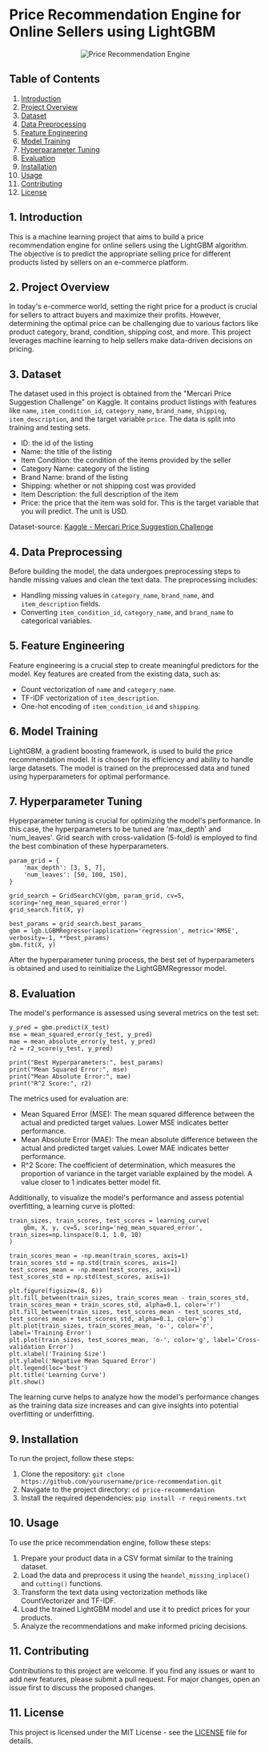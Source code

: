 # Price Recommendation Engine for Online Sellers using LightGBM
<p align="center">
  <img src="https://github.com/utkarshh27/Price-Recommendation-for-Online-Sellers/blob/01f1efda01281a9f15e19c82590fbc32c3db37c4/head1.gif?raw=true" alt="Price Recommendation Engine">
</p>

## Table of Contents
1. [Introduction](#Introduction)
2. [Project Overview](#project-overview)
3. [Dataset](#dataset)
4. [Data Preprocessing](#data-preprocessing)
5. [Feature Engineering](#feature-engineering)
6. [Model Training](#model-training)
7. [Hyperparameter Tuning](hyperparameter-tuning)
8. [Evaluation](#evaluation)
9. [Installation](#installation)
10. [Usage](#usage)
11. [Contributing](#contributing)
12. [License](#license)

<a name="Introduction"/>

## 1. Introduction

This is a machine learning project that aims to build a price recommendation engine for online sellers using the LightGBM algorithm. The objective is to predict the appropriate selling price for different products listed by sellers on an e-commerce platform.

<a name="Project-Overview"/>

## 2. Project Overview

In today's e-commerce world, setting the right price for a product is crucial for sellers to attract buyers and maximize their profits. However, determining the optimal price can be challenging due to various factors like product category, brand, condition, shipping cost, and more. This project leverages machine learning to help sellers make data-driven decisions on pricing.

<a name="Dataset"/>

## 3. Dataset

The dataset used in this project is obtained from the "Mercari Price Suggestion Challenge" on Kaggle. It contains product listings with features like `name`, `item_condition_id`, `category_name`, `brand_name`, `shipping`, `item_description`, and the target variable `price`. The data is split into training and testing sets.
* ID: the id of the listing
* Name: the title of the listing
* Item Condition: the condition of the items provided by the seller
* Category Name: category of the listing
* Brand Name: brand of the listing
* Shipping: whether or not shipping cost was provided
* Item Description: the full description of the item
* Price: the price that the item was sold for. This is the target variable that you will predict. The unit is USD.

Dataset-source: [Kaggle - Mercari Price Suggestion Challenge](https://www.kaggle.com/competitions/mercari-price-suggestion-challenge/data)

<a name="Data-Preprocessing"/>

## 4. Data Preprocessing

Before building the model, the data undergoes preprocessing steps to handle missing values and clean the text data. The preprocessing includes:
- Handling missing values in `category_name`, `brand_name`, and `item_description` fields.
- Converting `item_condition_id`, `category_name`, and `brand_name` to categorical variables.

<a name="Feature-Engineering"/>

## 5. Feature Engineering

Feature engineering is a crucial step to create meaningful predictors for the model. Key features are created from the existing data, such as:
- Count vectorization of `name` and `category_name`.
- TF-IDF vectorization of `item_description`.
- One-hot encoding of `item_condition_id` and `shipping`.

<a name="Model-Training"/>

## 6. Model Training

LightGBM, a gradient boosting framework, is used to build the price recommendation model. It is chosen for its efficiency and ability to handle large datasets. The model is trained on the preprocessed data and tuned using hyperparameters for optimal performance.

<a name="Hyperparameter-Tuning"/>

## 7. Hyperparameter Tuning

Hyperparameter tuning is crucial for optimizing the model's performance. In this case, the hyperparameters to be tuned are 'max_depth' and 'num_leaves'. Grid search with cross-validation (5-fold) is employed to find the best combination of these hyperparameters.
```
param_grid = {
    'max_depth': [3, 5, 7],
    'num_leaves': [50, 100, 150],
}

grid_search = GridSearchCV(gbm, param_grid, cv=5, scoring='neg_mean_squared_error')
grid_search.fit(X, y)

best_params = grid_search.best_params_
gbm = lgb.LGBMRegressor(application='regression', metric='RMSE', verbosity=-1, **best_params)
gbm.fit(X, y)

```
After the hyperparameter tuning process, the best set of hyperparameters is obtained and used to reinitialize the LightGBMRegressor model.

<a name="Evaluation"/>

## 8. Evaluation

The model's performance is assessed using several metrics on the test set:
```
y_pred = gbm.predict(X_test)
mse = mean_squared_error(y_test, y_pred)
mae = mean_absolute_error(y_test, y_pred)
r2 = r2_score(y_test, y_pred)

print("Best Hyperparameters:", best_params)
print("Mean Squared Error:", mse)
print("Mean Absolute Error:", mae)
print("R^2 Score:", r2)

```
The metrics used for evaluation are:

- Mean Squared Error (MSE): The mean squared difference between the actual and predicted target values. Lower MSE indicates better performance.
- Mean Absolute Error (MAE): The mean absolute difference between the actual and predicted target values. Lower MAE indicates better performance.
- R^2 Score: The coefficient of determination, which measures the proportion of variance in the target variable explained by the model. A value closer to 1 indicates better model fit.

Additionally, to visualize the model's performance and assess potential overfitting, a learning curve is plotted:
```
train_sizes, train_scores, test_scores = learning_curve(
    gbm, X, y, cv=5, scoring='neg_mean_squared_error', train_sizes=np.linspace(0.1, 1.0, 10)
)

train_scores_mean = -np.mean(train_scores, axis=1)
train_scores_std = np.std(train_scores, axis=1)
test_scores_mean = -np.mean(test_scores, axis=1)
test_scores_std = np.std(test_scores, axis=1)

plt.figure(figsize=(8, 6))
plt.fill_between(train_sizes, train_scores_mean - train_scores_std, train_scores_mean + train_scores_std, alpha=0.1, color='r')
plt.fill_between(train_sizes, test_scores_mean - test_scores_std, test_scores_mean + test_scores_std, alpha=0.1, color='g')
plt.plot(train_sizes, train_scores_mean, 'o-', color='r', label='Training Error')
plt.plot(train_sizes, test_scores_mean, 'o-', color='g', label='Cross-validation Error')
plt.xlabel('Training Size')
plt.ylabel('Negative Mean Squared Error')
plt.legend(loc='best')
plt.title('Learning Curve')
plt.show()

```
The learning curve helps to analyze how the model's performance changes as the training data size increases and can give insights into potential overfitting or underfitting.

<a name="Installation"/>

## 9. Installation

To run the project, follow these steps:
1. Clone the repository: `git clone https://github.com/yourusername/price-recommendation.git`
2. Navigate to the project directory: `cd price-recommendation`
3. Install the required dependencies: `pip install -r requirements.txt`

<a name="Usage"/>

## 10. Usage

To use the price recommendation engine, follow these steps:
1. Prepare your product data in a CSV format similar to the training dataset.
2. Load the data and preprocess it using the `heandel_missing_inplace()` and `cutting()` functions.
3. Transform the text data using vectorization methods like CountVectorizer and TF-IDF.
4. Load the trained LightGBM model and use it to predict prices for your products.
5. Analyze the recommendations and make informed pricing decisions.

<a name="Contributing"/>

## 11. Contributing

Contributions to this project are welcome. If you find any issues or want to add new features, please submit a pull request. For major changes, open an issue first to discuss the proposed changes.

<a name="License"/>

## 11. License

This project is licensed under the MIT License - see the [LICENSE](LICENSE) file for details.
